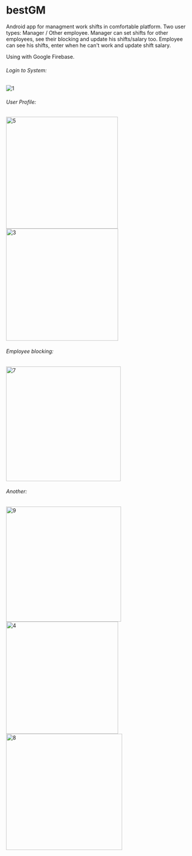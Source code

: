 # bestGM
Android app for managment work shifts in comfortable platform.
Two user types: Manager / Other employee.
Manager can set shifts for other employees, see their blocking and update his shifts/salary too.
Employee can see his shifts, enter when he can't work and update shift salary.

Using with Google Firebase.

###### Login to System: 
![1](https://user-images.githubusercontent.com/56959832/78148450-8caa0080-743d-11ea-91f3-6a8bed4e8416.JPG)

###### User Profile:
<img width="304" alt="5" src="https://user-images.githubusercontent.com/56959832/78148499-97649580-743d-11ea-82f4-dd6aabc1660a.png">
<img width="305" alt="3" src="https://user-images.githubusercontent.com/56959832/78148505-9895c280-743d-11ea-9f3d-21d212419f9a.png">

###### Employee blocking:
<img width="312" alt="7" src="https://user-images.githubusercontent.com/56959832/78148989-296c9e00-743e-11ea-9ce1-e14f5ac5be49.png">

###### Another:
<img width="313" alt="9" src="https://user-images.githubusercontent.com/56959832/78149014-2e315200-743e-11ea-9cb0-5ef3abc3e1d6.png">
<img width="305" alt="4" src="https://user-images.githubusercontent.com/56959832/78149019-2f627f00-743e-11ea-8731-b66a7d5c0376.png">
<img width="316" alt="8" src="https://user-images.githubusercontent.com/56959832/78149022-3093ac00-743e-11ea-8fb0-760a57dff896.png">


